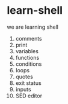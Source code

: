 # learn-shell

we are learning shell

1. comments
2. print
3. variables
4. functions
5. conditions
6. loops
7. quotes
8. exit status
9. inputs
10. SED editor

